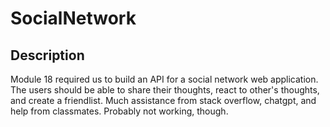 # SocialNetwork

## Description

Module 18 required us to build an API for a social network web application. The users should be able to share their thoughts, react to other's thoughts, and create a friendlist. Much assistance from stack overflow, chatgpt, and help from classmates. Probably not working, though. 
